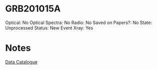 # GRB201015A

Optical: No
Optical Spectra: No
Radio: No
Saved on Papers?: No
State: Unprocessed
Status: New Event
Xray: Yes

# Notes

[Data Catalogue](GRB201015A%20d5e20be35c3f46999a118d5e84204635/Data%20Catalogue%20c7be529cb2e043d3850b51d804c67b0c.csv)